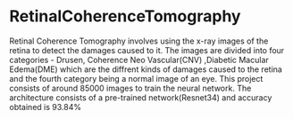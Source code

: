 # RetinalCoherenceTomography
Retinal Coherence Tomography involves using the x-ray images of the retina to detect the damages caused to it. The images are divided into four categories - Drusen, Coherence Neo Vascular(CNV) ,Diabetic Macular Edema(DME) which are the diffrent kinds of damages caused to the retina and the fourth category being a normal image of an eye. This project consists of around 85000 images to train the neural network. The architecture consists of a pre-trained network(Resnet34) and accuracy obtained is 93.84%
